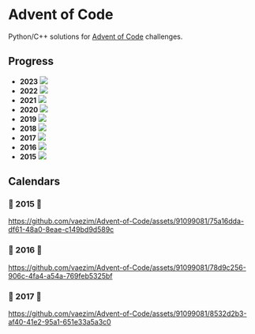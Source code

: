 # Advent of Code
Python/C++ solutions for [Advent of Code](https://adventofcode.com/) challenges.

## Progress
- **2023** ![](https://progress-bar.dev/16/?scale=25&width=300&suffix=/25)
- **2022** ![](https://progress-bar.dev/20/?scale=25&width=300&suffix=/25)
- **2021** ![](https://progress-bar.dev/7/?scale=25&width=300&suffix=/25)
- **2020** ![](https://progress-bar.dev/11/?scale=25&width=300&suffix=/25)
- **2019** ![](https://progress-bar.dev/7/?scale=25&width=300&suffix=/25)
- **2018** ![](https://progress-bar.dev/12/?scale=25&width=300&suffix=/25)
- **2017** ![](https://progress-bar.dev/25/?scale=25&width=300&suffix=/25)
- **2016** ![](https://progress-bar.dev/25/?scale=25&width=300&suffix=/25)
- **2015** ![](https://progress-bar.dev/25/?scale=25&width=300&suffix=/25)

## Calendars
### 🌟 2015 🌟
https://github.com/vaezim/Advent-of-Code/assets/91099081/75a16dda-df61-48a0-8eae-c149bd9d589c
### 🌟 2016 🌟
https://github.com/vaezim/Advent-of-Code/assets/91099081/78d9c256-906c-4fa4-a54a-769feb5325bf
### 🌟 2017 🌟
https://github.com/vaezim/Advent-of-Code/assets/91099081/8532d2b3-af40-41e2-95a1-651e33a5a3c0
